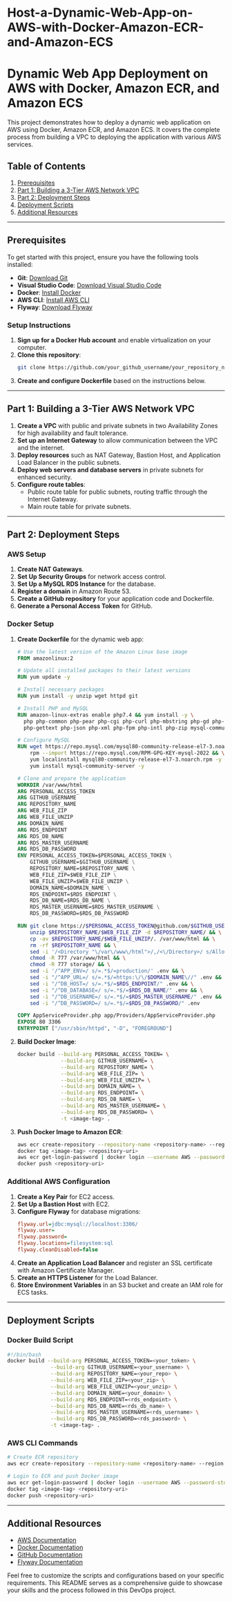 # Host-a-Dynamic-Web-App-on-AWS-with-Docker-Amazon-ECR-and-Amazon-ECS


# Dynamic Web App Deployment on AWS with Docker, Amazon ECR, and Amazon ECS

This project demonstrates how to deploy a dynamic web application on AWS using Docker, Amazon ECR, and Amazon ECS. It covers the complete process from building a VPC to deploying the application with various AWS services.

## Table of Contents
1. [Prerequisites](#prerequisites)
2. [Part 1: Building a 3-Tier AWS Network VPC](#part-1-building-a-3-tier-aws-network-vpc)
3. [Part 2: Deployment Steps](#part-2-deployment-steps)
4. [Deployment Scripts](#deployment-scripts)
5. [Additional Resources](#additional-resources)

---

## Prerequisites

To get started with this project, ensure you have the following tools installed:

- **Git**: [Download Git](https://git-scm.com/downloads)
- **Visual Studio Code**: [Download Visual Studio Code](https://code.visualstudio.com/)
- **Docker**: [Install Docker](https://docs.docker.com/get-docker/)
- **AWS CLI**: [Install AWS CLI](https://docs.aws.amazon.com/cli/latest/userguide/getting-started-install.html)
- **Flyway**: [Download Flyway](https://flywaydb.org/download)

### Setup Instructions

1. **Sign up for a Docker Hub account** and enable virtualization on your computer.
2. **Clone this repository**:
   ```bash
   git clone https://github.com/your_github_username/your_repository_name.git
   ```
3. **Create and configure Dockerfile** based on the instructions below.

---

## Part 1: Building a 3-Tier AWS Network VPC

1. **Create a VPC** with public and private subnets in two Availability Zones for high availability and fault tolerance.
2. **Set up an Internet Gateway** to allow communication between the VPC and the internet.
3. **Deploy resources** such as NAT Gateway, Bastion Host, and Application Load Balancer in the public subnets.
4. **Deploy web servers and database servers** in private subnets for enhanced security.
5. **Configure route tables**:
   - Public route table for public subnets, routing traffic through the Internet Gateway.
   - Main route table for private subnets.

---

## Part 2: Deployment Steps

### AWS Setup

1. **Create NAT Gateways**.
2. **Set Up Security Groups** for network access control.
3. **Set Up a MySQL RDS Instance** for the database.
4. **Register a domain** in Amazon Route 53.
5. **Create a GitHub repository** for your application code and Dockerfile.
6. **Generate a Personal Access Token** for GitHub.

### Docker Setup

1. **Create Dockerfile** for the dynamic web app:
   ```Dockerfile
   # Use the latest version of the Amazon Linux base image
   FROM amazonlinux:2

   # Update all installed packages to their latest versions
   RUN yum update -y 

   # Install necessary packages
   RUN yum install -y unzip wget httpd git

   # Install PHP and MySQL
   RUN amazon-linux-extras enable php7.4 && yum install -y \
     php php-common php-pear php-cgi php-curl php-mbstring php-gd php-mysqlnd \
     php-gettext php-json php-xml php-fpm php-intl php-zip mysql-community-server

   # Configure MySQL
   RUN wget https://repo.mysql.com/mysql80-community-release-el7-3.noarch.rpm && \
       rpm --import https://repo.mysql.com/RPM-GPG-KEY-mysql-2022 && \
       yum localinstall mysql80-community-release-el7-3.noarch.rpm -y && \
       yum install mysql-community-server -y

   # Clone and prepare the application
   WORKDIR /var/www/html
   ARG PERSONAL_ACCESS_TOKEN
   ARG GITHUB_USERNAME
   ARG REPOSITORY_NAME
   ARG WEB_FILE_ZIP
   ARG WEB_FILE_UNZIP
   ARG DOMAIN_NAME
   ARG RDS_ENDPOINT
   ARG RDS_DB_NAME
   ARG RDS_MASTER_USERNAME
   ARG RDS_DB_PASSWORD
   ENV PERSONAL_ACCESS_TOKEN=$PERSONAL_ACCESS_TOKEN \
       GITHUB_USERNAME=$GITHUB_USERNAME \
       REPOSITORY_NAME=$REPOSITORY_NAME \
       WEB_FILE_ZIP=$WEB_FILE_ZIP \
       WEB_FILE_UNZIP=$WEB_FILE_UNZIP \
       DOMAIN_NAME=$DOMAIN_NAME \
       RDS_ENDPOINT=$RDS_ENDPOINT \
       RDS_DB_NAME=$RDS_DB_NAME \
       RDS_MASTER_USERNAME=$RDS_MASTER_USERNAME \
       RDS_DB_PASSWORD=$RDS_DB_PASSWORD

   RUN git clone https://$PERSONAL_ACCESS_TOKEN@github.com/$GITHUB_USERNAME/$REPOSITORY_NAME.git && \
       unzip $REPOSITORY_NAME/$WEB_FILE_ZIP -d $REPOSITORY_NAME/ && \
       cp -av $REPOSITORY_NAME/$WEB_FILE_UNZIP/. /var/www/html && \
       rm -rf $REPOSITORY_NAME && \
       sed -i '/<Directory "\/var\/www\/html">/,/<\/Directory>/ s/AllowOverride None/AllowOverride All/' /etc/httpd/conf/httpd.conf && \
       chmod -R 777 /var/www/html && \
       chmod -R 777 storage/ && \
       sed -i '/^APP_ENV=/ s/=.*$/=production/' .env && \
       sed -i "/^APP_URL=/ s/=.*$/=https:\/\/$DOMAIN_NAME\//" .env && \
       sed -i "/^DB_HOST=/ s/=.*$/=$RDS_ENDPOINT/" .env && \
       sed -i "/^DB_DATABASE=/ s/=.*$/=$RDS_DB_NAME/" .env && \
       sed -i "/^DB_USERNAME=/ s/=.*$/=$RDS_MASTER_USERNAME/" .env && \
       sed -i "/^DB_PASSWORD=/ s/=.*$/=$RDS_DB_PASSWORD/" .env

   COPY AppServiceProvider.php app/Providers/AppServiceProvider.php
   EXPOSE 80 3306
   ENTRYPOINT ["/usr/sbin/httpd", "-D", "FOREGROUND"]
   ```

2. **Build Docker Image**:
   ```bash
   docker build --build-arg PERSONAL_ACCESS_TOKEN= \
                 --build-arg GITHUB_USERNAME= \
                 --build-arg REPOSITORY_NAME= \
                 --build-arg WEB_FILE_ZIP= \
                 --build-arg WEB_FILE_UNZIP= \
                 --build-arg DOMAIN_NAME= \
                 --build-arg RDS_ENDPOINT= \
                 --build-arg RDS_DB_NAME= \
                 --build-arg RDS_MASTER_USERNAME= \
                 --build-arg RDS_DB_PASSWORD= \
                 -t <image-tag> .
   ```

3. **Push Docker Image to Amazon ECR**:
   ```bash
   aws ecr create-repository --repository-name <repository-name> --region <region>
   docker tag <image-tag> <repository-uri>
   aws ecr get-login-password | docker login --username AWS --password-stdin <aws_account_id>.dkr.ecr.<region>.amazonaws.com
   docker push <repository-uri>
   ```

### Additional AWS Configuration

1. **Create a Key Pair** for EC2 access.
2. **Set Up a Bastion Host** with EC2.
3. **Configure Flyway** for database migrations:
   ```ini
   flyway.url=jdbc:mysql://localhost:3306/
   flyway.user=
   flyway.password=
   flyway.locations=filesystem:sql
   flyway.cleanDisabled=false
   ```
4. **Create an Application Load Balancer** and register an SSL certificate with Amazon Certificate Manager.
5. **Create an HTTPS Listener** for the Load Balancer.
6. **Store Environment Variables** in an S3 bucket and create an IAM role for ECS tasks.

---

## Deployment Scripts

### Docker Build Script
```bash
#!/bin/bash
docker build --build-arg PERSONAL_ACCESS_TOKEN=<your_token> \
              --build-arg GITHUB_USERNAME=<your_username> \
              --build-arg REPOSITORY_NAME=<your_repo> \
              --build-arg WEB_FILE_ZIP=<your_zip> \
              --build-arg WEB_FILE_UNZIP=<your_unzip> \
              --build-arg DOMAIN_NAME=<your_domain> \
              --build-arg RDS_ENDPOINT=<rds_endpoint> \
              --build-arg RDS_DB_NAME=<rds_db_name> \
              --build-arg RDS_MASTER_USERNAME=<rds_username> \
              --build-arg RDS_DB_PASSWORD=<rds_password> \
              -t <image-tag> .
```

### AWS CLI Commands
```bash
# Create ECR repository
aws ecr create-repository --repository-name <repository-name> --region <region>

# Login to ECR and push Docker image
aws ecr get-login-password | docker login --username AWS --password-stdin <aws_account_id>.dkr.ecr.<region>.amazonaws.com
docker tag <image-tag> <repository-uri>
docker push <repository-uri>
```

---

## Additional Resources

- [AWS Documentation](https://docs.aws.amazon.com/)
- [Docker Documentation](https://docs.docker.com/)
- [GitHub Documentation](https://docs.github.com/en)
- [Flyway Documentation](https://flywaydb.org/documentation/)

Feel free to customize the scripts and configurations based on your specific requirements. This README serves as a comprehensive guide to showcase your skills and the process followed in this DevOps project.
